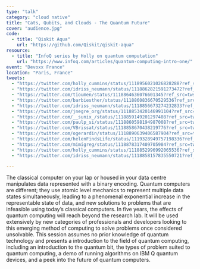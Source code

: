 ```yaml
---
type: "talk"
category: "cloud native"
title: "Cats, Qubits, and Clouds - The Quantum Future"
cover: "audience.jpg"
code:
  - title: "Qiskit Aqua"
    url: "https://github.com/Qiskit/qiskit-aqua"
resource:
  - title: "InfoQ series by Holly on quantum computation"
    url: "https://www.infoq.com/articles/quantum-computing-intro-one/"
event: "Devoxx France"
location: "Paris, France"
tweets:
  - "https://twitter.com/holly_cummins/status/1118956021026828288?ref_src=twsrc%5Etfw"
  - "https://twitter.com/idriss_neumann/status/1118862821591273472?ref_src=twsrc%5Etfw"
  - "https://twitter.com/tioumen/status/1118864636076601345?ref_src=twsrc%5Etfw"
  - "https://twitter.com/barbiesther/status/1118860836670529536?ref_src=twsrc%5Etfw"
  - "https://twitter.com/idriss_neumann/status/1118856673274232833?ref_src=twsrc%5Etfw"
  - "https://twitter.com/jnegre_org/status/1118853420146991104?ref_src=twsrc%5Etfw"
  - "https://twitter.com/__sunix_/status/1118859149201297408?ref_src=twsrc%5Etfw"
  - "https://twitter.com/paulp_si/status/1118860598194987008?ref_src=twsrc%5Etfw"
  - "https://twitter.com/VBrissat/status/1118858670438219776?ref_src=twsrc%5Etfw"
  - "https://twitter.com/ogerardin/status/1118890639406587904?ref_src=twsrc%5Etfw"
  - "https://twitter.com/helenFindsLife/status/1119328949757198336?ref_src=twsrc%5Etfw"
  - "https://twitter.com/mimigreg/status/1118878317409705984?ref_src=twsrc%5Etfw"
  - "https://twitter.com/holly_cummins/status/1118852996992065536?ref_src=twsrc%5Etfw"
  - "https://twitter.com/idriss_neumann/status/1118858157835550721?ref_src=twsrc%5Etfw"

---
```

The classical computer on your lap or housed in your data centre manipulates data represented with a binary encoding. Quantum computers are different; they use atomic level mechanics to represent multiple data states simultaneously, leading to a phenomenal exponential increase in the representable state of data, and new solutions to problems that are infeasible using today’s classical computers. In five years, the effects of quantum computing will reach beyond the research lab. It will be used extensively by new categories of professionals and developers looking to this emerging method of computing to solve problems once considered unsolvable.
This session assumes no prior knowledge of quantum technology and presents a introduction to the field of quantum computing, including an introduction to the quantum bit, the types of problem suited to quantum computing, a demo of running algorithms on IBM Q quantum devices, and a peek into the future of quantum computers.